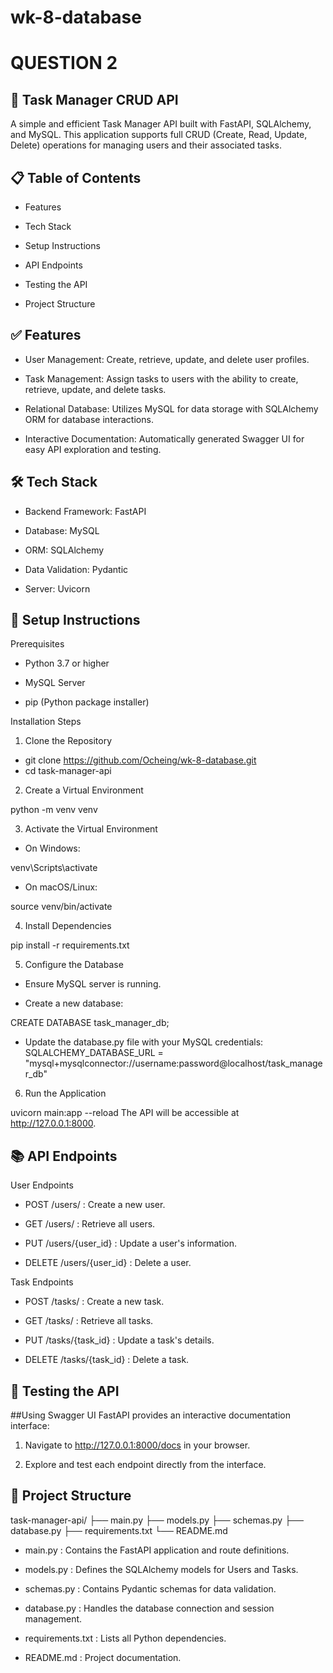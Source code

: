 # wk-8-database
# QUESTION 2
## 📝 Task Manager CRUD API
A simple and efficient Task Manager API built with FastAPI, SQLAlchemy, and MySQL. This application supports full CRUD (Create, Read, Update, Delete) operations for managing users and their associated tasks.

## 📋 Table of Contents
- Features

- Tech Stack

- Setup Instructions

- API Endpoints

- Testing the API

- Project Structure



## ✅ Features
- User Management: Create, retrieve, update, and delete user profiles.

- Task Management: Assign tasks to users with the ability to create, retrieve, update, and delete tasks.

- Relational Database: Utilizes MySQL for data storage with SQLAlchemy ORM for database interactions.

- Interactive Documentation: Automatically generated Swagger UI for easy API exploration and testing.

## 🛠 Tech Stack
- Backend Framework: FastAPI

- Database: MySQL

- ORM: SQLAlchemy

- Data Validation: Pydantic

- Server: Uvicorn

## 🚀 Setup Instructions
Prerequisites
- Python 3.7 or higher

- MySQL Server

- pip (Python package installer)

Installation Steps
1. Clone the Repository

- git clone https://github.com/Ocheing/wk-8-database.git
- cd task-manager-api
  
2. Create a Virtual Environment

python -m venv venv

3. Activate the Virtual Environment

- On Windows:
  
venv\Scripts\activate

- On macOS/Linux:
  
source venv/bin/activate

4. Install Dependencies

pip install -r requirements.txt

5. Configure the Database

- Ensure MySQL server is running.

- Create a new database:

CREATE DATABASE task_manager_db;
- Update the database.py file with your MySQL credentials:
SQLALCHEMY_DATABASE_URL = "mysql+mysqlconnector://username:password@localhost/task_manager_db"

6. Run the Application

uvicorn main:app --reload
The API will be accessible at http://127.0.0.1:8000.

## 📚 API Endpoints
User Endpoints
- POST /users/ : Create a new user.

- GET /users/ : Retrieve all users.

- PUT /users/{user_id} : Update a user's information.

- DELETE /users/{user_id} : Delete a user.

Task Endpoints
- POST /tasks/ : Create a new task.

- GET /tasks/ : Retrieve all tasks.

- PUT /tasks/{task_id} : Update a task's details.

- DELETE /tasks/{task_id} : Delete a task.

## 🧪 Testing the API
##Using Swagger UI
 FastAPI provides an interactive documentation interface:

 1. Navigate to http://127.0.0.1:8000/docs in your browser.

 2. Explore and test each endpoint directly from the interface.



## 📁 Project Structure

task-manager-api/
├── main.py
├── models.py
├── schemas.py
├── database.py
├── requirements.txt
└── README.md
- main.py : Contains the FastAPI application and route definitions.

- models.py : Defines the SQLAlchemy models for Users and Tasks.

- schemas.py : Contains Pydantic schemas for data validation.

- database.py : Handles the database connection and session management.

- requirements.txt : Lists all Python dependencies.

- README.md : Project documentation.

